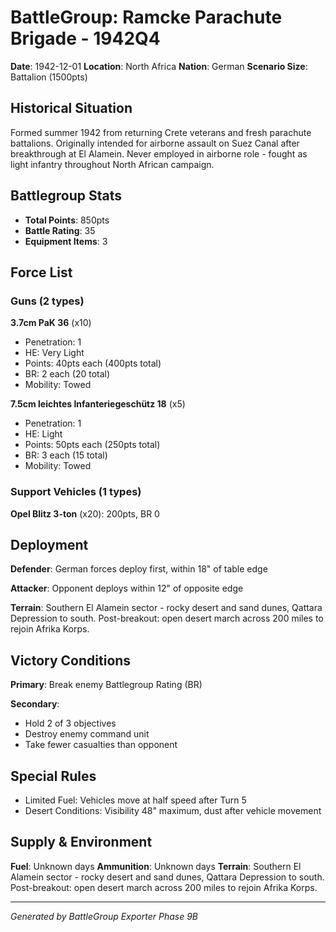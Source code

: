 # BattleGroup: Ramcke Parachute Brigade - 1942Q4

**Date**: 1942-12-01
**Location**: North Africa
**Nation**: German
**Scenario Size**: Battalion (1500pts)

## Historical Situation

Formed summer 1942 from returning Crete veterans and fresh parachute battalions. Originally intended for airborne assault on Suez Canal after breakthrough at El Alamein. Never employed in airborne role - fought as light infantry throughout North African campaign.

## Battlegroup Stats

- **Total Points**: 850pts
- **Battle Rating**: 35
- **Equipment Items**: 3

## Force List

### Guns (2 types)

**3.7cm PaK 36** (x10)
- Penetration: 1
- HE: Very Light
- Points: 40pts each (400pts total)
- BR: 2 each (20 total)
- Mobility: Towed

**7.5cm leichtes Infanteriegeschütz 18** (x5)
- Penetration: 1
- HE: Light
- Points: 50pts each (250pts total)
- BR: 3 each (15 total)
- Mobility: Towed

### Support Vehicles (1 types)

**Opel Blitz 3-ton** (x20): 200pts, BR 0

## Deployment

**Defender**: German forces deploy first, within 18" of table edge

**Attacker**: Opponent deploys within 12" of opposite edge

**Terrain**: Southern El Alamein sector - rocky desert and sand dunes, Qattara Depression to south. Post-breakout: open desert march across 200 miles to rejoin Afrika Korps.

## Victory Conditions

**Primary**: Break enemy Battlegroup Rating (BR)

**Secondary**:
- Hold 2 of 3 objectives
- Destroy enemy command unit
- Take fewer casualties than opponent

## Special Rules

- Limited Fuel: Vehicles move at half speed after Turn 5
- Desert Conditions: Visibility 48" maximum, dust after vehicle movement

## Supply & Environment

**Fuel**: Unknown days
**Ammunition**: Unknown days
**Terrain**: Southern El Alamein sector - rocky desert and sand dunes, Qattara Depression to south. Post-breakout: open desert march across 200 miles to rejoin Afrika Korps.

---

*Generated by BattleGroup Exporter Phase 9B*
